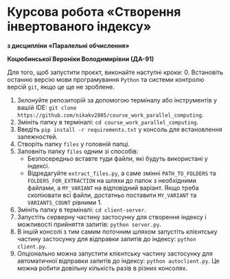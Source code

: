 # Курсова робота «Створення інвертованого індексу»

__з дисципліни «Паралельні обчислення»__

__Коцюбинської Вероніки Володимирівни (ДА-91)__

Для того, щоб запустити проєкт, виконайте наступні кроки:
0. Встановіть останню версію мови програмування `Python` та системи контролю версій `git`, 
якщо це ще не зроблене.
1. Зклонуйте репозиторій за допомогою терміналу або інструментів
у вашій IDE: `git clone https://github.com/nikakv2805/course_work_parallel_computing`.
2. Змініть папку в терміналі: `cd course_work_parallel_computing`.
3. Введіть `pip install -r requirements.txt` у консоль для встановлення залежностей.
4. Створіть папку `files` у головній папці.
5. Заповніть папку `files` одним зі способів:
    * Безпосередньо вставте туди файли, які будуть використані у індексі.
    * Відредагуйте `extract_files.py`, а саме змінні
    `PATH_TO_FOLDERS` та `FOLDERS_FOR_EXTRACTION` на шляхи до папок з необхідними файлами,
    а `MY_VARIANT` на відповідний варіант. Якщо треба скопіювати всі файли, достатньо
   поставити `MY_VARIANT` та `VARIANTS_COUNT` рівними 1.
6. Змініть папку в терміналі: `cd client-server`.
7. Запустіть серверну частину застосунку для створення індексу і можливості прийняття запитів:
`python server.py`.
8. В іншій консолі з тим самим поточним шляхом запустіть клієнтську частину застосунку для відправки запитів до індексу:
`python client.py`.
9. Опціонально можна запустити клієнтську частину застосунку для автоматичної відправки запитів до індексу:
`python autoclient.py`. Це можна робити довільну кількість разів в різних консолях.